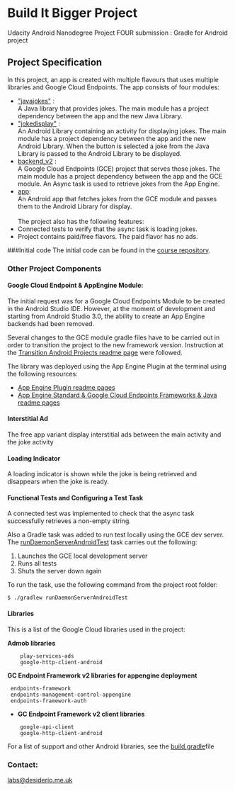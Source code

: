 # Build It Bigger Project
Udacity Android Nanodegree Project FOUR submission : Gradle for Android project

## Project Specification

In this project, an app is created with multiple flavours that uses
multiple libraries and Google Cloud Endpoints. The app consists
of four modules:
* ["javajokes"](/javajokes) :<br /> A Java library that provides jokes. The main module
 has 
 a project dependency between the app and the new Java Library. 
* ["jokedisplay"](/jokedisplay) :<br /> An Android Library containing an activity for displaying jokes. 
The main module has a project dependency between the app and the new Android Library. 
 When the button is selected a joke from the Java Library is passed to the Android Library to be displayed. 
* [backend_v2](/backend_v2) :<br /> A Google Cloud Endpoints (GCE) project that serves those 
jokes. The main module has a project dependency between the app and the GCE module. An Async task
 is used to retrieve jokes from the App Engine.
* [app](/app):<br /> An Android app that fetches jokes from the GCE module and passes them to the Android Library 
for display. <br /> <br /> 
The project also has the following features:<br /> 
* Connected tests to verify that the async task is loading jokes.
* Project contains paid/free flavors. The paid flavor has no ads.


###Initial code 
The initial code can be found in the
[course repository](https://github.com/udacity/ud867/tree/master/FinalProject).


### Other Project Components

#### Google Cloud Endpoint & AppEngine Module:

The initial request was for a Google Cloud Endpoints Module to be created in the Android Studio IDE. However, at the 
moment of development and
 starting from Android Studio 3.0, the ability to create an App Engine backends had been 
 removed. 
 
 Several changes to the GCE module gradle files have to be carried out in order to transition the 
 project to the new framework version. Instruction at the
 [Transition Android 
  Projects readme page](https://github.com/GoogleCloudPlatform/endpoints-framework-gradle-plugin/blob/master/ANDROID_README.md#transitioning-android-projects)
  were followed.

 The library was deployed using the App Engine Plugin at the terminal using the following 
 resources:
 * [App Engine Plugin readme pages](https://github.com/GoogleCloudPlatform/app-gradle-plugin)
 * [App Engine Standard & Google Cloud 
 Endpoints Frameworks & Java readme pages](https://github.com/GoogleCloudPlatform/java-docs-samples/tree/master/appengine-java8/endpoints-v2-backend)
 

#### Interstitial Ad

The free app variant display interstitial ads between the main activity and the joke activity

#### Loading Indicator

A loading indicator is shown while the joke is being retrieved and
disappears when the joke is ready.

#### Functional Tests and Configuring a Test Task

A connected test was implemented to check that the async task successfully retrieves a non-empty
string. 

Also a Gradle task was added to run test locally using the GCE dev server. The 
[runDaemonServerAndroidTest](https://github.com/carlosdesiderio/build_it_bigger/blob/8526f438cd11f799cd7400168736a6282242b42a/build.gradle#L29) 
task carries out the following:
1. Launches the GCE local development server
2. Runs all tests
3. Shuts the server down again

To run the task, use the following command from the project root folder:

```text
$ ./gradlew runDaemonServerAndroidTest
```
#### Libraries
This is a list of the 
Google Cloud libraries used in the project:

**Admob libraries**
```text
    play-services-ads
    google-http-client-android
```
**GC Endpoint Framework v2 libraries for appengine deployment**<br />
   ```text
    endpoints-framework
    endpoints-management-control-appengine
    endpoints-framework-auth
```
* **GC Endpoint Framework v2 client libraries**
```text
    google-api-client
    google-http-client-android
```

For a list of support and other Android libraries, see the 
[build.gradle](app/build.gradle)file

### Contact:
labs@desiderio.me.uk

